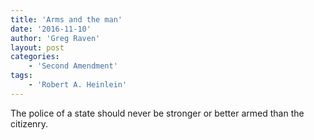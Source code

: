 ```yaml
---
title: 'Arms and the man'
date: '2016-11-10'
author: 'Greg Raven'
layout: post
categories:
    - 'Second Amendment'
tags:
    - 'Robert A. Heinlein'
---
```


The police of a state should never be stronger or better armed than the citizenry.